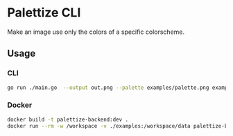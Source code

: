 # Palettize CLI

Make an image use only the colors of a specific colorscheme.

## Usage

### CLI

```sh
go run ./main.go  --output out.png --palette examples/palette.png examples/input.png
```

### Docker

```sh
docker build -t palettize-backend:dev .
docker run --rm -w /workspace -v ./examples:/workspace/data palettize-backend:dev --palette data/palette.png --output data/output.png data/input.png
```
